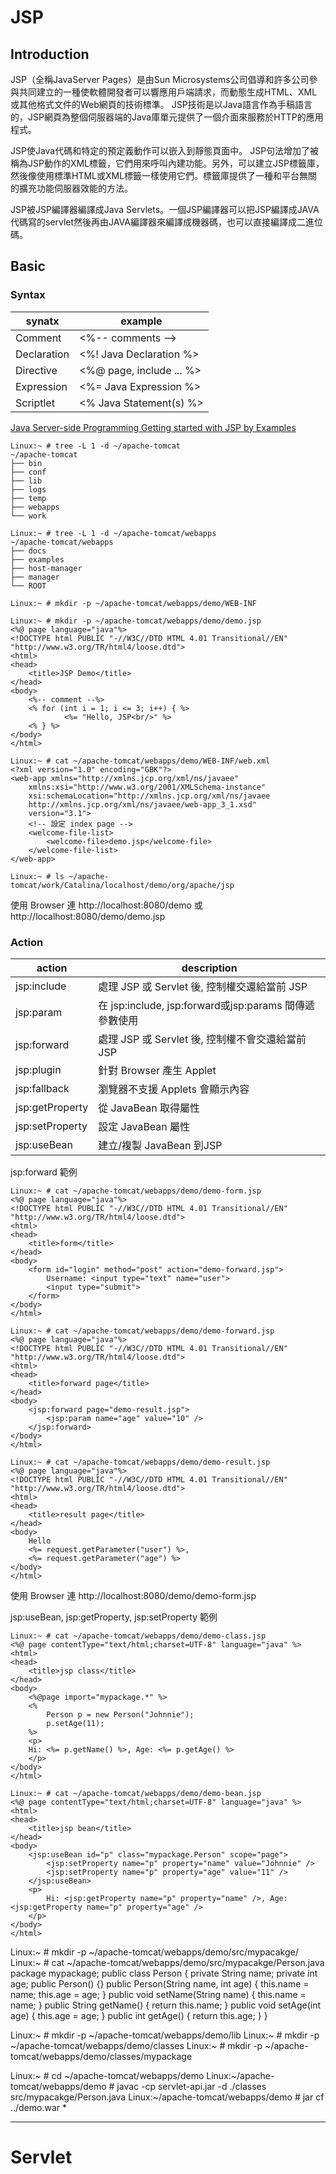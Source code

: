 # JSP


## Introduction

JSP（全稱JavaServer Pages）是由Sun Microsystems公司倡導和許多公司參與共同建立的一種使軟體開發者可以響應用戶端請求，而動態生成HTML、XML或其他格式文件的Web網頁的技術標準。 JSP技術是以Java語言作為手稿語言的，JSP網頁為整個伺服器端的Java庫單元提供了一個介面來服務於HTTP的應用程式。

JSP使Java代碼和特定的預定義動作可以嵌入到靜態頁面中。 JSP句法增加了被稱為JSP動作的XML標籤，它們用來呼叫內建功能。另外，可以建立JSP標籤庫，然後像使用標準HTML或XML標籤一樣使用它們。標籤庫提供了一種和平台無關的擴充功能伺服器效能的方法。

JSP被JSP編譯器編譯成Java Servlets。一個JSP編譯器可以把JSP編譯成JAVA代碼寫的servlet然後再由JAVA編譯器來編譯成機器碼，也可以直接編譯成二進位碼。

## Basic


### Syntax

| synatx 		 | example 						 |
| -------------- | ----------------------------- |
| Comment 		 | <%-- comments --> 			 |
| Declaration 	 | <%! Java Declaration %> 		 |
| Directive 	 | <%@ page, include ... %> 	 |
| Expression 	 | <%= Java Expression %> 		 |
| Scriptlet 	 | <% Java Statement(s) %> 		 |

[Java Server-side Programming
Getting started with JSP by Examples](https://www3.ntu.edu.sg/home/ehchua/programming/java/JSPByExample.html)

```
Linux:~ # tree -L 1 -d ~/apache-tomcat
~/apache-tomcat
├── bin
├── conf
├── lib
├── logs
├── temp
├── webapps
└── work

Linux:~ # tree -L 1 -d ~/apache-tomcat/webapps
~/apache-tomcat/webapps
├── docs
├── examples
├── host-manager
├── manager
└── ROOT

Linux:~ # mkdir -p ~/apache-tomcat/webapps/demo/WEB-INF

Linux:~ # mkdir -p ~/apache-tomcat/webapps/demo/demo.jsp
<%@ page language="java"%>
<!DOCTYPE html PUBLIC "-//W3C//DTD HTML 4.01 Transitional//EN" "http://www.w3.org/TR/html4/loose.dtd">
<html>
<head>
    <title>JSP Demo</title>
</head>
<body>
    <%-- comment --%>
    <% for (int i = 1; i <= 3; i++) { %>
            <%= "Hello, JSP<br/>" %>
    <% } %>
</body>
</html>

Linux:~ # cat ~/apache-tomcat/webapps/demo/WEB-INF/web.xml
<?xml version="1.0" encoding="GBK"?>
<web-app xmlns="http://xmlns.jcp.org/xml/ns/javaee"
    xmlns:xsi="http://www.w3.org/2001/XMLSchema-instance"
    xsi:schemaLocation="http://xmlns.jcp.org/xml/ns/javaee
    http://xmlns.jcp.org/xml/ns/javaee/web-app_3_1.xsd"
    version="3.1">
    <!-- 設定 index page -->
    <welcome-file-list>
        <welcome-file>demo.jsp</welcome-file>
    </welcome-file-list>
</web-app>

Linux:~ # ls ~/apache-tomcat/work/Catalina/localhost/demo/org/apache/jsp
```

使用 Browser 連 http://localhost:8080/demo 或 http://localhost:8080/demo/demo.jsp


### Action

| action 			 | description 											 |
| ------------------ | ----------------------------------------------------- |
| jsp:include 		 | 處理 JSP 或 Servlet 後, 控制權交還給當前 JSP 				 |
| jsp:param 		 | 在 jsp:include, jsp:forward或jsp:params 間傳遞參數使用 	 |
| jsp:forward 		 | 處理 JSP 或 Servlet 後, 控制權不會交還給當前 JSP 			 |
| jsp:plugin 		 | 針對 Browser 產生 Applet 								 |
| jsp:fallback 		 | 瀏覽器不支援 Applets 會顯示內容 							 |
| jsp:getProperty 	 | 從 JavaBean 取得屬性 									 |
| jsp:setProperty 	 | 設定 JavaBean 屬性 									 |
| jsp:useBean 		 | 建立/複製 JavaBean 到JSP 								 |

jsp:forward 範例

```
Linux:~ # cat ~/apache-tomcat/webapps/demo/demo-form.jsp
<%@ page language="java"%>
<!DOCTYPE html PUBLIC "-//W3C//DTD HTML 4.01 Transitional//EN" "http://www.w3.org/TR/html4/loose.dtd">
<html>
<head>
    <title>form</title>
</head>
<body>
    <form id="login" method="post" action="demo-forward.jsp">
        Username: <input type="text" name="user">
        <input type="submit">
    </form>
</body>
</html>

Linux:~ # cat ~/apache-tomcat/webapps/demo/demo-forward.jsp
<%@ page language="java"%>
<!DOCTYPE html PUBLIC "-//W3C//DTD HTML 4.01 Transitional//EN" "http://www.w3.org/TR/html4/loose.dtd">
<html>
<head>
    <title>forward page</title>
</head>
<body>
    <jsp:forward page="demo-result.jsp">
        <jsp:param name="age" value="10" />
    </jsp:forward>
</body>
</html>

Linux:~ # cat ~/apache-tomcat/webapps/demo/demo-result.jsp
<%@ page language="java"%>
<!DOCTYPE html PUBLIC "-//W3C//DTD HTML 4.01 Transitional//EN" "http://www.w3.org/TR/html4/loose.dtd">
<html>
<head>
    <title>result page</title>
</head>
<body>
    Hello
    <%= request.getParameter("user") %>,
    <%= request.getParameter("age") %>
</body>
</html>
```

使用 Browser 連 http://localhost:8080/demo/demo-form.jsp

jsp:useBean, jsp:getProperty, jsp:setProperty 範例


```
Linux:~ # cat ~/apache-tomcat/webapps/demo/demo-class.jsp
<%@ page contentType="text/html;charset=UTF-8" language="java" %>
<html>
<head>
    <title>jsp class</title>
</head>
<body>
    <%@page import="mypackage.*" %>
    <%
        Person p = new Person("Johnnie");
        p.setAge(11);
    %>
    <p>
    Hi: <%= p.getName() %>, Age: <%= p.getAge() %>
    </p>
</body>
</html>

Linux:~ # cat ~/apache-tomcat/webapps/demo/demo-bean.jsp
<%@ page contentType="text/html;charset=UTF-8" language="java" %>
<html>
<head>
    <title>jsp bean</title>
</head>
<body>
    <jsp:useBean id="p" class="mypackage.Person" scope="page">
        <jsp:setProperty name="p" property="name" value="Johnnie" />
        <jsp:setProperty name="p" property="age" value="11" />
    </jsp:useBean>
    <p>
        Hi: <jsp:getProperty name="p" property="name" />, Age: <jsp:getProperty name="p" property="age" />
    </p>
</body>
</html>
```

Linux:~ # mkdir -p ~/apache-tomcat/webapps/demo/src/mypacakge/
Linux:~ # cat ~/apache-tomcat/webapps/demo/src/mypacakge/Person.java
package mypackage;
public class Person {
    private String name;
    private int age;
    public Person() {}
    public Person(String name, int age) {
        this.name = name;
        this.age = age;
    }
    public void setName(String name) { this.name = name; }
    public String getName() { return this.name; }
    public void setAge(int age) { this.age = age; }
    public int getAge() { return this.age; }
}

Linux:~ # mkdir -p ~/apache-tomcat/webapps/demo/lib
Linux:~ # mkdir -p ~/apache-tomcat/webapps/demo/classes
Linux:~ # mkdir -p ~/apache-tomcat/webapps/demo/classes/mypackage

Linux:~ # cd ~/apache-tomcat/webapps/demo
Linux:~/apache-tomcat/webapps/demo # javac -cp servlet-api.jar -d ./classes src/mypacakge/Person.java
Linux:~/apache-tomcat/webapps/demo # jar cf ../demo.war *

----

# Servlet